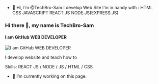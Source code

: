 - 👋 Hi, I’m @TechBro-Sam
I develop Web Site
I'm in handy with :
HTML
CSS
JAVASCRIPT
REACT.JS
NODE.JS(EXPRESS.JS)

### Hi there 👋, my name is TechBro-Sam
#### I am GitHub WEB DEVELOPER
![I am GitHub WEB DEVELOPER](https://images.pexels.com/photos/3861976/pexels-photo-3861976.jpeg)

I develop website and teach how to

Skills: REACT JS / NODE / JS / HTML / CSS

- 🔭 I’m currently working on this page. 










<!---
TechBro-Sam/TechBro-Sam is a ✨ special ✨ repository because its `README.md` (this file) appears on your GitHub profile.
You can click the Preview link to take a look at your changes.
--->
